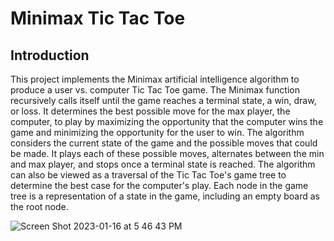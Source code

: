 # Minimax Tic Tac Toe

## Introduction

This project implements the Minimax artificial intelligence algorithm to produce a user vs. computer Tic Tac Toe game. The Minimax function recursively calls itself until the game reaches a terminal state, a win, draw, or loss. It determines the best possible move for the max player, the computer, to play by maximizing the opportunity that the computer wins the game and minimizing the opportunity for the user to win. The algorithm considers the current state of the game and the possible moves that could be made. It plays each of these possible moves, alternates between the min and max player, and stops once a terminal state is reached. The algorithm can also be viewed as a traversal of the Tic Tac Toe's game tree to determine the best case for the computer's play. Each node in the game tree is a representation of a state in the game, including an empty board as the root node. 

![Screen Shot 2023-01-16 at 5 46 43 PM](https://user-images.githubusercontent.com/86129067/230122837-2f4132d3-889f-4f19-a4a0-6522e7e986da.png)



